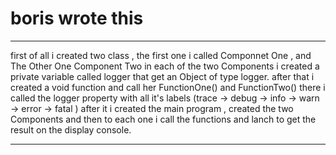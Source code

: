 # boris wrote this
---
first of all i created two class , the first one i called Componnet One , and The Other One Component Two 
in each of the two Components i created a private variable called logger that get an Object of type logger.
after that i created a void function and call her FunctionOne() and FunctionTwo() there i called the logger property with all it's labels (trace -> debug -> info -> warn -> error -> fatal ) 
after it i created the main program , created the two Components and then to each one i call the functions and lanch to get the result on the display console. 

---
#
